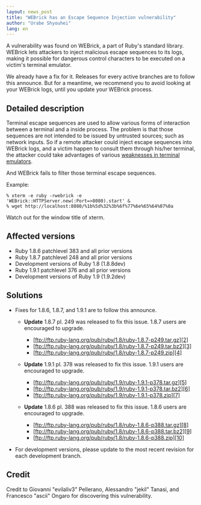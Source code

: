 ```yaml
---
layout: news_post
title: "WEBrick has an Escape Sequence Injection vulnerability"
author: "Urabe Shyouhei"
lang: en
---
```


A vulnerability was found on WEBrick, a part of Ruby\'s standard
library. WEBrick lets attackers to inject malicious escape sequences to
its logs, making it possible for dangerous control characters to be
executed on a victim\'s terminal emulator.

We already have a fix for it. Releases for every active branches are to
follow this announce. But for a meantime, we recommend you to avoid
looking at your WEBrick logs, until you update your WEBrick process.

## Detailed description

Terminal escape sequences are used to allow various forms of interaction
between a terminal and a inside process. The problem is that those
sequences are not intended to be issued by untrusted sources; such as
network inputs. So if a remote attacker could inject escape sequences
into WEBrick logs, and a victim happen to consult them through his/her
terminal, the attacker could take advantages of various [weaknesses in
terminal emulators][1].

And WEBrick fails to filter those terminal escape sequences.

Example:

    % xterm -e ruby -rwebrick -e 'WEBrick::HTTPServer.new(:Port=>8080).start' &
    % wget http://localhost:8080/%1b%5d%32%3b%6f%77%6e%65%64%07%0a

Watch out for the window title of xterm.

## Affected versions

* Ruby 1.8.6 patchlevel 383 and all prior versions
* Ruby 1.8.7 patchlevel 248 and all prior versions
* Development versions of Ruby 1.8 (1.8.8dev)
* Ruby 1.9.1 patchlevel 376 and all prior versions
* Development versions of Ruby 1.9 (1.9.2dev)

## Solutions

* Fixes for 1.8.6, 1.8.7, and 1.9.1 are to follow this announce.
  * **Update** 1.8.7 pl. 249 was released to fix this issue. 1.8.7 users
    are encouraged to upgrade.
    * [ftp://ftp.ruby-lang.org/pub/ruby/1.8/ruby-1.8.7-p249.tar.gz][2]
    * [ftp://ftp.ruby-lang.org/pub/ruby/1.8/ruby-1.8.7-p249.tar.bz2][3]
    * [ftp://ftp.ruby-lang.org/pub/ruby/1.8/ruby-1.8.7-p249.zip][4]

  * **Update** 1.9.1 pl. 378 was released to fix this issue. 1.9.1 users
    are encouraged to upgrade.
    * [ftp://ftp.ruby-lang.org/pub/ruby/1.9/ruby-1.9.1-p378.tar.gz][5]
    * [ftp://ftp.ruby-lang.org/pub/ruby/1.9/ruby-1.9.1-p378.tar.bz2][6]
    * [ftp://ftp.ruby-lang.org/pub/ruby/1.9/ruby-1.9.1-p378.zip][7]

  * **Update** 1.8.6 pl. 388 was released to fix this issue. 1.8.6 users
    are encouraged to upgrade.
    * [ftp://ftp.ruby-lang.org/pub/ruby/1.8/ruby-1.8.6-p388.tar.gz][8]
    * [ftp://ftp.ruby-lang.org/pub/ruby/1.8/ruby-1.8.6-p388.tar.bz2][9]
    * [ftp://ftp.ruby-lang.org/pub/ruby/1.8/ruby-1.8.6-p388.zip][10]

* For development versions, please update to the most recent revision
  for each development branch.

## Credit

Credit to Giovanni \"evilaliv3\" Pellerano, Alessandro \"jekil\" Tanasi,
and Francesco \"ascii\" Ongaro for discovering this vulnerability.



[1]: http://marc.info/?l=bugtraq&amp;m=104612710031920&amp;w=2 "Terminal Emulator Security Issues"
[2]: ftp://ftp.ruby-lang.org/pub/ruby/1.8/ruby-1.8.7-p249.tar.gz
[3]: ftp://ftp.ruby-lang.org/pub/ruby/1.8/ruby-1.8.7-p249.tar.bz2
[4]: ftp://ftp.ruby-lang.org/pub/ruby/1.8/ruby-1.8.7-p249.zip
[5]: ftp://ftp.ruby-lang.org/pub/ruby/1.9/ruby-1.9.1-p378.tar.gz
[6]: ftp://ftp.ruby-lang.org/pub/ruby/1.9/ruby-1.9.1-p378.tar.bz2
[7]: ftp://ftp.ruby-lang.org/pub/ruby/1.9/ruby-1.9.1-p378.zip
[8]: ftp://ftp.ruby-lang.org/pub/ruby/1.8/ruby-1.8.6-p388.tar.gz
[9]: ftp://ftp.ruby-lang.org/pub/ruby/1.8/ruby-1.8.6-p388.tar.bz2
[10]: ftp://ftp.ruby-lang.org/pub/ruby/1.8/ruby-1.8.6-p388.zip
